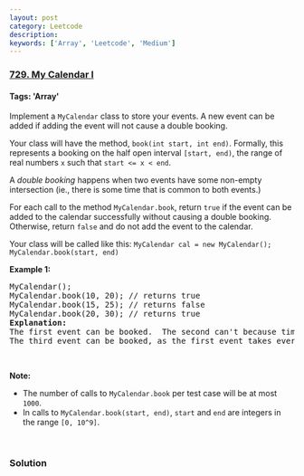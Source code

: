 ```yaml
---
layout: post
category: Leetcode
description: 
keywords: ['Array', 'Leetcode', 'Medium']
---
```

### [729. My Calendar I](https://leetcode.com/problems/my-calendar-i)

#### Tags: 'Array'

<div class="content__u3I1 question-content__JfgR"><div><p>Implement a <code>MyCalendar</code> class to store your events. A new event can be added if adding the event will not cause a double booking.</p>
<p>Your class will have the method, <code>book(int start, int end)</code>. Formally, this represents a booking on the half open interval <code>[start, end)</code>, the range of real numbers <code>x</code> such that <code>start &lt;= x &lt; end</code>.</p>
<p>A <i>double booking</i> happens when two events have some non-empty intersection (ie., there is some time that is common to both events.)</p>
<p>For each call to the method <code>MyCalendar.book</code>, return <code>true</code> if the event can be added to the calendar successfully without causing a double booking. Otherwise, return <code>false</code> and do not add the event to the calendar.</p>
Your class will be called like this: <code>MyCalendar cal = new MyCalendar();</code> <code>MyCalendar.book(start, end)</code>
<p><b>Example 1:</b></p>
<pre>MyCalendar();
MyCalendar.book(10, 20); // returns true
MyCalendar.book(15, 25); // returns false
MyCalendar.book(20, 30); // returns true
<b>Explanation:</b> 
The first event can be booked.  The second can't because time 15 is already booked by another event.
The third event can be booked, as the first event takes every time less than 20, but not including 20.
</pre>
<p> </p>
<p><b>Note:</b></p>
<ul>
<li>The number of calls to <code>MyCalendar.book</code> per test case will be at most <code>1000</code>.</li>
<li>In calls to <code>MyCalendar.book(start, end)</code>, <code>start</code> and <code>end</code> are integers in the range <code>[0, 10^9]</code>.</li>
</ul>
<p> </p>
</div></div>

### Solution
